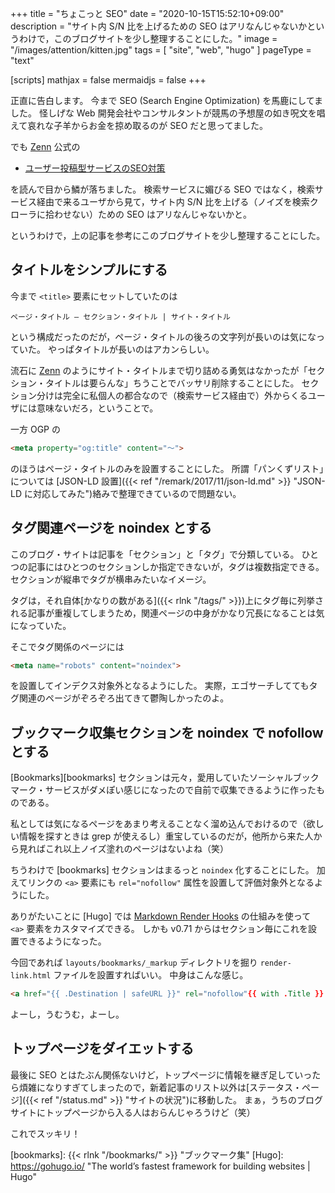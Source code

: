 +++
title = "ちょこっと SEO"
date =  "2020-10-15T15:52:10+09:00"
description = "サイト内 S/N 比を上げるための SEO はアリなんじゃないかというわけで，このブログサイトを少し整理することにした。"
image = "/images/attention/kitten.jpg"
tags = [ "site", "web", "hugo" ]
pageType = "text"

[scripts]
  mathjax = false
  mermaidjs = false
+++

正直に告白します。
今まで SEO (Search Engine Optimization) を馬鹿にしてました。
怪しげな Web 開発会社やコンサルタントが競馬の予想屋の如き呪文を唱えて哀れな子羊からお金を掠め取るのが SEO だと思ってました。

でも [Zenn] 公式の

- [ユーザー投稿型サービスのSEO対策](https://zenn.dev/catnose99/articles/2060cd717894cfa7a0c4)

を読んで目から鱗が落ちました。
検索サービスに媚びる SEO ではなく，検索サービス経由で来るユーザから見て，サイト内 S/N 比を上げる（ノイズを検索クローラに拾わせない）ための SEO はアリなんじゃないかと。

というわけで，上の記事を参考にこのブログサイトを少し整理することにした。

## タイトルをシンプルにする

今まで `<title>` 要素にセットしていたのは

```text
ページ・タイトル ― セクション・タイトル | サイト・タイトル
```

という構成だったのだが，ページ・タイトルの後ろの文字列が長いのは気になっていた。
やっぱタイトルが長いのはアカンらしい。

流石に [Zenn] のようにサイト・タイトルまで切り詰める勇気はなかったが「セクション・タイトルは要らんな」ちうことでバッサリ削除することにした。
セクション分けは完全に私個人の都合なので（検索サービス経由で）外からくるユーザには意味ないだろ，ということで。

一方 OGP の

```html
<meta property="og:title" content="〜">
```

のほうはページ・タイトルのみを設置することにした。
所謂「パンくずリスト」については [JSON-LD 設置]({{< ref "/remark/2017/11/json-ld.md" >}} "JSON-LD に対応してみた")絡みで整理できているので問題ない。

## タグ関連ページを noindex とする

このブログ・サイトは記事を「セクション」と「タグ」で分類している。
ひとつの記事にはひとつのセクションしか指定できないが，タグは複数指定できる。
セクションが縦串でタグが横串みたいなイメージ。

タグは，それ自体[かなりの数がある]({{< rlnk "/tags/" >}})上にタグ毎に列挙される記事が重複してしまうため，関連ページの中身がかなり冗長になることは気になっていた。

そこでタグ関係のページには

```html
<meta name="robots" content="noindex">
```

を設置してインデクス対象外となるようにした。
実際，エゴサーチしててもタグ関連のページがぞろぞろ出てきて鬱陶しかったのよ。

## ブックマーク収集セクションを noindex で nofollow とする

[Bookmarks][bookmarks] セクションは元々，愛用していたソーシャルブックマーク・サービスがダメぽい感じになったので自前で収集できるように作ったものである。

私としては気になるページをあまり考えることなく溜め込んでおけるので（欲しい情報を探すときは grep が使えるし）重宝しているのだが，他所から来た人から見ればこれ以上ノイズ塗れのページはないよね（笑）

ちうわけで [bookmarks] セクションはまるっと `noindex` 化することにした。
加えてリンクの `<a>` 要素にも `rel="nofollow"` 属性を設置して評価対象外となるようにした。

ありがたいことに [Hugo] では [Markdown Render Hooks](https://gohugo.io/getting-started/configuration-markup/#markdown-render-hooks "Configure Markup | Hugo") の仕組みを使って `<a>` 要素をカスタマイズできる。
しかも v0.71 からはセクション毎にこれを設置できるようになった。

今回であれば `layouts/bookmarks/_markup` ディレクトリを掘り `render-link.html` ファイルを設置すればいい。
中身はこんな感じ。

```html
<a href="{{ .Destination | safeURL }}" rel="nofollow"{{ with .Title }} title="{{ . }}"{{ end }}>{{ .Text | safeHTML }}</a>
```

よーし，うむうむ，よーし。

## トップページをダイエットする

最後に SEO とはたぶん関係ないけど，トップページに情報を継ぎ足していったら煩雑になりすぎてしまったので，新着記事のリスト以外は[ステータス・ページ]({{< ref "/status.md" >}} "サイトの状況")に移動した。
まぁ，うちのブログサイトにトップページから入る人はおらんじゃろうけど（笑）

これでスッキリ！

[Zenn]: https://zenn.dev/ "Zenn｜プログラマーのための情報共有コミュニティ"
[bookmarks]: {{< rlnk "/bookmarks/" >}} "ブックマーク集"
[Hugo]: https://gohugo.io/ "The world’s fastest framework for building websites | Hugo"
<!-- eof -->
